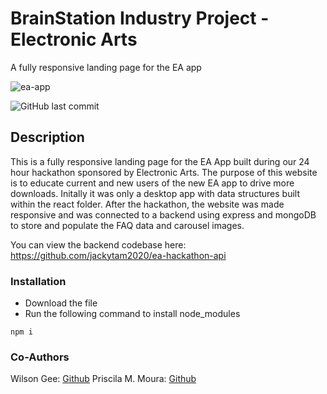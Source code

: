 # BrainStation Industry Project - Electronic Arts

A fully responsive landing page for the EA app

![ea-app](https://user-images.githubusercontent.com/43556396/209019316-f6c2e732-7a12-4d70-b6a7-ca78657117a6.png)

![GitHub last commit](https://img.shields.io/github/last-commit/jackytam2020/ea-hackathon)
## Description
This is a fully responsive landing page for the EA App built during our 24 hour hackathon sponsored by Electronic Arts. The purpose of this website is to educate current and new users of the new EA app to drive more downloads. Initally it was only a desktop app with data structures built within the react folder. After the hackathon, the website was made responsive and was connected to a backend using express and mongoDB to store and populate the FAQ data and carousel images.

You can view the backend codebase here:
https://github.com/jackytam2020/ea-hackathon-api

### Installation 
* Download the file
* Run the following command to install node_modules

```
npm i
```


### Co-Authors
Wilson Gee: [Github](https://github.com/wilsonn-g)
Priscila M. Moura: [Github](https://github.com/PriscilaMMoura)
